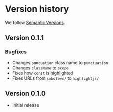 # Version history

We follow [Semantic Versions](https://semver.org/).


## Version 0.1.1

### Bugfixes

- Changes `puncuation` class name to `punctuation`
- Changes `className` to `scope`
- Fixes how `const` is highlighted
- Fixes URLs from `sobolevn/` to `highlightjs/`


## Version 0.1.0

- Initial release
